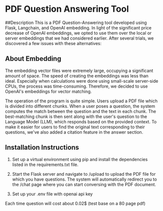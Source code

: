 # PDF Question Answering Tool
##Description
This is a PDF Question-Answering tool developed using Flask, Langchain, and OpenAI embedding. In light of the significant price decrease of OpenAI embeddings, we opted to use them over the local or server embeddings that we had considered earlier. After several trials, we discovered a few issues with these alternatives:

## About Embedding
The embedding vector files were extremely large, occupying a significant amount of space.
The speed of creating the embeddings was less than ideal. Especially when calculations were done using small-scale server-side CPUs, the process was time-consuming.
Therefore, we decided to use OpenAI's embeddings for vector matching.

The operation of the program is quite simple. Users upload a PDF file which is divided into different chunks. When a user poses a question, the system computes the match between the question and the text in each chunk. The best-matching chunk is then sent along with the user's question to the Language Model (LLM), which responds based on the provided context. To make it easier for users to find the original text corresponding to their questions, we've also added a citation feature in the answer section.

## Installation Instructions
1. Set up a virtual environment using pip and install the dependencies listed in the requirements.txt file.

2. Start the Flask server and navigate to /upload to upload the PDF file for which you have questions. The system will automatically redirect you to the /chat page where you can start conversing with the PDF document.

3. Set up your .env file with openai api key

Each time question will cost about 0.02$  (test base on a 80 page pdf)
